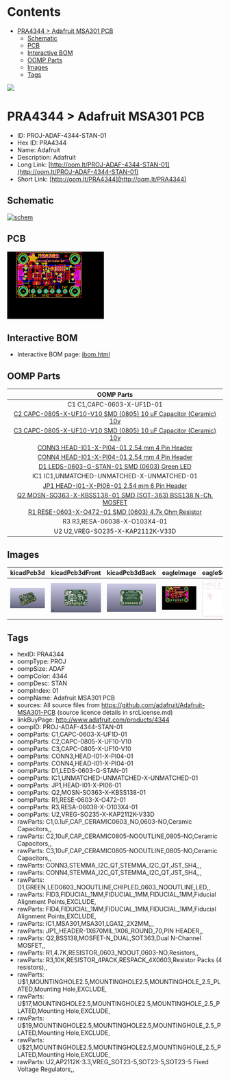 



Contents
========

* [PRA4344 > Adafruit MSA301 PCB](#pra4344--adafruit-msa301-pcb)
	* [Schematic](#schematic)
	* [PCB](#pcb)
	* [Interactive BOM](#interactive-bom)
	* [OOMP Parts](#oomp-parts)
	* [Images](#images)
	* [Tags](#tags)
  
![][im]
# PRA4344 > Adafruit MSA301 PCB

- ID: PROJ-ADAF-4344-STAN-01
- Hex ID: PRA4344
- Name: Adafruit
- Description: Adafruit
- Long Link: [http://oom.lt/PROJ-ADAF-4344-STAN-01](http://oom.lt/PROJ-ADAF-4344-STAN-01)
- Short Link: [http://oom.lt/PRA4344](http://oom.lt/PRA4344)

## Schematic
  
[![schem](eagleSchemImage.png)](eagleSchemImage.png)
## PCB
  
[![pcb](eagleImage.png)](eagleImage.png)
## Interactive BOM

- Interactive BOM page: [ibom.html](https://htmlpreview.github.io/?https://github.com/oomlout/oomlout_OOMP_projects/blob/main/PROJ-ADAF-4344-STAN-01/kicad/bom/ibom.html)

## OOMP Parts
  

|OOMP Parts|
| :---: |
|C1 C1,CAPC-0603-X-UF1D-01|
|[C2 CAPC-0805-X-UF10-V10 SMD (0805) 10 uF Capacitor (Ceramic) 10v](https://github.com/oomlout/oomlout_OOMP_parts/tree/main/CAPC-0805-X-UF10-V10/)|
|[C3 CAPC-0805-X-UF10-V10 SMD (0805) 10 uF Capacitor (Ceramic) 10v](https://github.com/oomlout/oomlout_OOMP_parts/tree/main/CAPC-0805-X-UF10-V10/)|
|[CONN3 HEAD-I01-X-PI04-01 2.54 mm 4 Pin Header](https://github.com/oomlout/oomlout_OOMP_parts/tree/main/HEAD-I01-X-PI04-01/)|
|[CONN4 HEAD-I01-X-PI04-01 2.54 mm 4 Pin Header](https://github.com/oomlout/oomlout_OOMP_parts/tree/main/HEAD-I01-X-PI04-01/)|
|[D1 LEDS-0603-G-STAN-01 SMD (0603) Green LED](https://github.com/oomlout/oomlout_OOMP_parts/tree/main/LEDS-0603-G-STAN-01/)|
|IC1 IC1,UNMATCHED-UNMATCHED-X-UNMATCHED-01|
|[JP1 HEAD-I01-X-PI06-01 2.54 mm 6 Pin Header](https://github.com/oomlout/oomlout_OOMP_parts/tree/main/HEAD-I01-X-PI06-01/)|
|[Q2 MOSN-SO363-X-KBSS138-01 SMD (SOT-363) BSS138 N-Ch. MOSFET](https://github.com/oomlout/oomlout_OOMP_parts/tree/main/MOSN-SO363-X-KBSS138-01/)|
|[R1 RESE-0603-X-O472-01 SMD (0603) 4.7k Ohm Resistor](https://github.com/oomlout/oomlout_OOMP_parts/tree/main/RESE-0603-X-O472-01/)|
|R3 R3,RESA-06038-X-O103X4-01|
|U2 U2,VREG-SO235-X-KAP2112K-V33D|

## Images
  
  

|kicadPcb3d|kicadPcb3dFront|kicadPcb3dBack|eagleImage|eagleSchemImage|
| :---: | :---: | :---: | :---: | :---: |
|[![kicadPcb3d](kicadPcb3d_140.png)](kicadPcb3d.png)|[![kicadPcb3dFront](kicadPcb3dFront_140.png)](kicadPcb3dFront.png)|[![kicadPcb3dBack](kicadPcb3dBack_140.png)](kicadPcb3dBack.png)|[![eagleImage](eagleImage_140.png)](eagleImage.png)|[![eagleSchemImage](eagleSchemImage_140.png)](eagleSchemImage.png)|

## Tags

- hexID: PRA4344
- oompType: PROJ
- oompSize: ADAF
- oompColor: 4344
- oompDesc: STAN
- oompIndex: 01
- oompName: Adafruit MSA301 PCB
- sources: All source files from https://github.com/adafruit/Adafruit-MSA301-PCB (source licence details in srcLicense.md)
- linkBuyPage: http://www.adafruit.com/products/4344
- oompID: PROJ-ADAF-4344-STAN-01
- oompParts: C1,CAPC-0603-X-UF1D-01
- oompParts: C2,CAPC-0805-X-UF10-V10
- oompParts: C3,CAPC-0805-X-UF10-V10
- oompParts: CONN3,HEAD-I01-X-PI04-01
- oompParts: CONN4,HEAD-I01-X-PI04-01
- oompParts: D1,LEDS-0603-G-STAN-01
- oompParts: IC1,UNMATCHED-UNMATCHED-X-UNMATCHED-01
- oompParts: JP1,HEAD-I01-X-PI06-01
- oompParts: Q2,MOSN-SO363-X-KBSS138-01
- oompParts: R1,RESE-0603-X-O472-01
- oompParts: R3,RESA-06038-X-O103X4-01
- oompParts: U2,VREG-SO235-X-KAP2112K-V33D
- rawParts: C1,0.1uF,CAP_CERAMIC0603_NO,0603-NO,Ceramic Capacitors,,
- rawParts: C2,10uF,CAP_CERAMIC0805-NOOUTLINE,0805-NO,Ceramic Capacitors,,
- rawParts: C3,10uF,CAP_CERAMIC0805-NOOUTLINE,0805-NO,Ceramic Capacitors,,
- rawParts: CONN3,STEMMA_I2C_QT,STEMMA_I2C_QT,JST_SH4,,,
- rawParts: CONN4,STEMMA_I2C_QT,STEMMA_I2C_QT,JST_SH4,,,
- rawParts: D1,GREEN,LED0603_NOOUTLINE,CHIPLED_0603_NOOUTLINE,LED,,
- rawParts: FID3,FIDUCIAL_1MM,FIDUCIAL_1MM,FIDUCIAL_1MM,Fiducial Alignment Points,EXCLUDE,
- rawParts: FID4,FIDUCIAL_1MM,FIDUCIAL_1MM,FIDUCIAL_1MM,Fiducial Alignment Points,EXCLUDE,
- rawParts: IC1,MSA301,MSA301,LGA12_2X2MM,,,
- rawParts: JP1,,HEADER-1X670MIL,1X06_ROUND_70,PIN HEADER,,
- rawParts: Q2,BSS138,MOSFET-N_DUAL,SOT363,Dual N-Channel MOSFET,,
- rawParts: R1,4.7K,RESISTOR_0603_NOOUT,0603-NO,Resistors,,
- rawParts: R3,10K,RESISTOR_4PACK,RESPACK_4X0603,Resistor Packs (4 resistors),,
- rawParts: U$1,MOUNTINGHOLE2.5,MOUNTINGHOLE2.5,MOUNTINGHOLE_2.5_PLATED,Mounting Hole,EXCLUDE,
- rawParts: U$17,MOUNTINGHOLE2.5,MOUNTINGHOLE2.5,MOUNTINGHOLE_2.5_PLATED,Mounting Hole,EXCLUDE,
- rawParts: U$19,MOUNTINGHOLE2.5,MOUNTINGHOLE2.5,MOUNTINGHOLE_2.5_PLATED,Mounting Hole,EXCLUDE,
- rawParts: U$21,MOUNTINGHOLE2.5,MOUNTINGHOLE2.5,MOUNTINGHOLE_2.5_PLATED,Mounting Hole,EXCLUDE,
- rawParts: U2,AP2112K-3.3,VREG_SOT23-5,SOT23-5,SOT23-5 Fixed Voltage Regulators,,



[im]: kicadPcb3d_450.png
